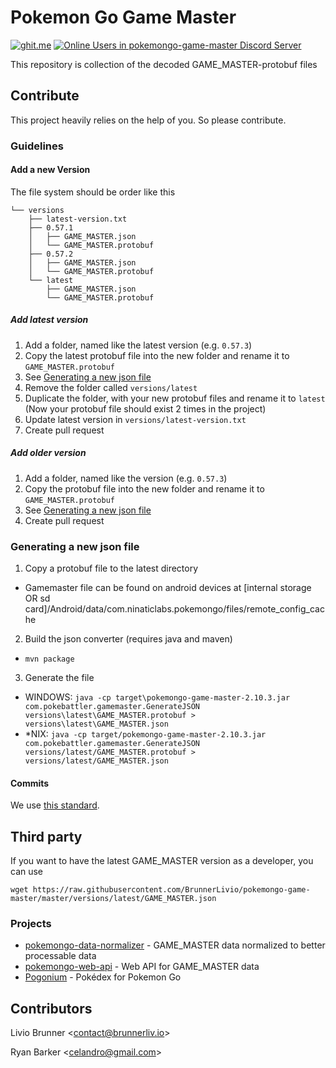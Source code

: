 ﻿# Pokemon Go Game Master

[![ghit.me](https://ghit.me/badge.svg?repo=BrunnerLivio/pokemongo-game-master)](https://ghit.me/repo/BrunnerLivio/pokemongo-game-master)
[![Online Users in pokemongo-game-master Discord Server](https://discordapp.com/api/guilds/293741011665027073/embed.png)](https://discord.gg/ssVqwvX)


This repository is collection of the decoded GAME_MASTER-protobuf files

## Contribute

This project heavily relies on the help of you. So please contribute. 

### Guidelines

#### Add a new Version
The file system should be order like this
```
└── versions
    ├── latest-version.txt
    ├── 0.57.1
    │   ├── GAME_MASTER.json
    │   └── GAME_MASTER.protobuf
    ├── 0.57.2
    │   ├── GAME_MASTER.json
    │   └── GAME_MASTER.protobuf
    └── latest
        ├── GAME_MASTER.json
        └── GAME_MASTER.protobuf
```
##### Add latest version
1. Add a folder, named like the latest version (e.g. `0.57.3`)
2. Copy the latest protobuf file into the new folder and rename it to `GAME_MASTER.protobuf`
3. See [Generating a new json file](#generating-a-new-json-file)
4. Remove the folder called `versions/latest`
5. Duplicate the folder, with your new protobuf files and rename it to `latest` (Now your protobuf file should exist 2 times in the project)
6. Update latest version in `versions/latest-version.txt`
7. Create pull request



##### Add older version
1. Add a folder, named like the version (e.g. `0.57.3`)
2. Copy the protobuf file into the new folder and rename it to `GAME_MASTER.protobuf`
3. See [Generating a new json file](#generating-a-new-json-file)
4. Create pull request


### Generating a new json file
1. Copy a protobuf file to the latest directory
  * Gamemaster file can be found on android devices at [internal storage OR sd card]/Android/data/com.ninaticlabs.pokemongo/files/remote_config_cache
2. Build the json converter (requires java and maven)
  * `mvn package`
3. Generate the file
  * WINDOWS: `java -cp target\pokemongo-game-master-2.10.3.jar com.pokebattler.gamemaster.GenerateJSON versions\latest\GAME_MASTER.protobuf > versions\latest\GAME_MASTER.json`
  * *NIX: `java -cp target/pokemongo-game-master-2.10.3.jar com.pokebattler.gamemaster.GenerateJSON versions/latest/GAME_MASTER.protobuf > versions/latest/GAME_MASTER.json`

  
#### Commits

We use [this standard](https://github.com/erlang/otp/wiki/Writing-good-commit-messages).

## Third party
If you want to have the latest GAME_MASTER version as a developer, you can use 
```
wget https://raw.githubusercontent.com/BrunnerLivio/pokemongo-game-master/master/versions/latest/GAME_MASTER.json
```
### Projects

- [pokemongo-data-normalizer](https://github.com/BrunnerLivio/pokemongo-data-normalizer) - GAME_MASTER data normalized to better processable data
- [pokemongo-web-api](https://github.com/BrunnerLivio/pokemongo-web-api) - Web API for GAME_MASTER data
- [Pogonium](https://github.com/truimagz/pogonium) - Pokédex for Pokemon Go



## Contributors

Livio Brunner <<a href="mailto:contact@brunnerliv.io">contact@brunnerliv.io</a>>

Ryan Barker <<a href="mailto:celandro@gmail.com">celandro@gmail.com</a>>
